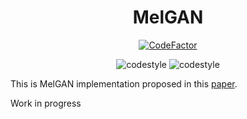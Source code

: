 <div align="center">

# MelGAN

[![CodeFactor](https://www.codefactor.io/repository/github/pussymipt/MelGAN/badge)](https://www.codefactor.io/repository/github/pussymipt/MelGAN)

![codestyle](https://github.com/PUSSYMIPT/MelGAN/workflows/Notebook%20API/badge.svg?branch=master&event=push)
![codestyle](https://github.com/PUSSYMIPT/MelGAN/workflows/Config%20API/badge.svg?branch=master&event=push)

</div>

This is MelGAN implementation proposed in this [paper](https://arxiv.org/abs/1910.06711).

Work in progress